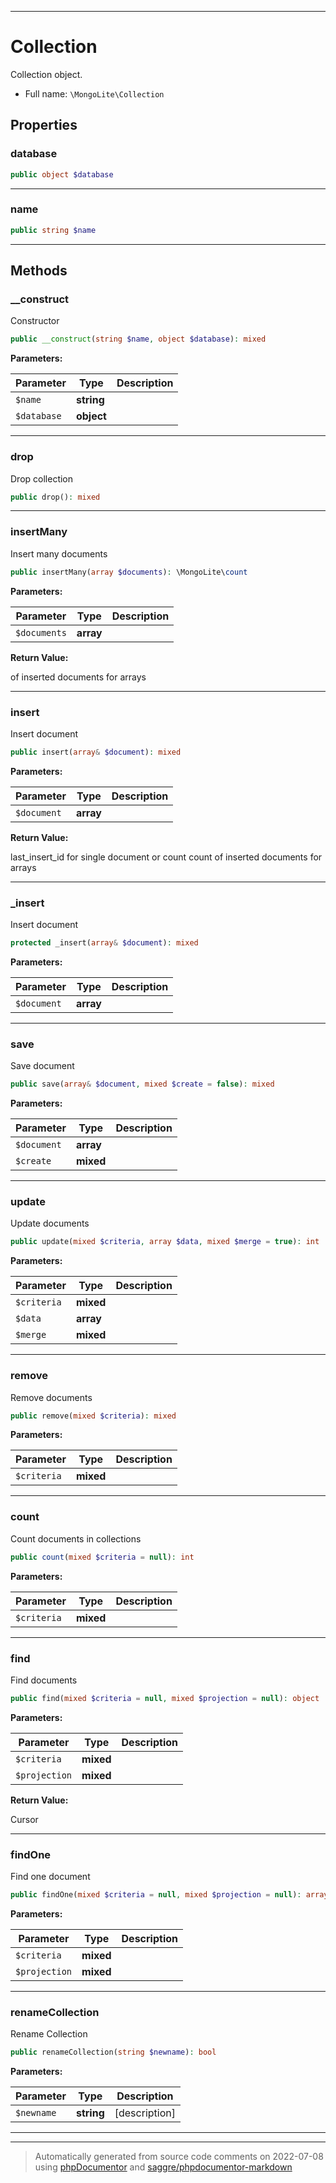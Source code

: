***

# Collection

Collection object.



* Full name: `\MongoLite\Collection`



## Properties


### database



```php
public object $database
```






***

### name



```php
public string $name
```






***

## Methods


### __construct

Constructor

```php
public __construct(string $name, object $database): mixed
```








**Parameters:**

| Parameter | Type | Description |
|-----------|------|-------------|
| `$name` | **string** |  |
| `$database` | **object** |  |




***

### drop

Drop collection

```php
public drop(): mixed
```











***

### insertMany

Insert many documents

```php
public insertMany(array $documents): \MongoLite\count
```








**Parameters:**

| Parameter | Type | Description |
|-----------|------|-------------|
| `$documents` | **array** |  |


**Return Value:**

of inserted documents for arrays



***

### insert

Insert document

```php
public insert(array& $document): mixed
```








**Parameters:**

| Parameter | Type | Description |
|-----------|------|-------------|
| `$document` | **array** |  |


**Return Value:**

last_insert_id for single document or
count count of inserted documents for arrays



***

### _insert

Insert document

```php
protected _insert(array& $document): mixed
```








**Parameters:**

| Parameter | Type | Description |
|-----------|------|-------------|
| `$document` | **array** |  |




***

### save

Save document

```php
public save(array& $document, mixed $create = false): mixed
```








**Parameters:**

| Parameter | Type | Description |
|-----------|------|-------------|
| `$document` | **array** |  |
| `$create` | **mixed** |  |




***

### update

Update documents

```php
public update(mixed $criteria, array $data, mixed $merge = true): int
```








**Parameters:**

| Parameter | Type | Description |
|-----------|------|-------------|
| `$criteria` | **mixed** |  |
| `$data` | **array** |  |
| `$merge` | **mixed** |  |




***

### remove

Remove documents

```php
public remove(mixed $criteria): mixed
```








**Parameters:**

| Parameter | Type | Description |
|-----------|------|-------------|
| `$criteria` | **mixed** |  |




***

### count

Count documents in collections

```php
public count(mixed $criteria = null): int
```








**Parameters:**

| Parameter | Type | Description |
|-----------|------|-------------|
| `$criteria` | **mixed** |  |




***

### find

Find documents

```php
public find(mixed $criteria = null, mixed $projection = null): object
```








**Parameters:**

| Parameter | Type | Description |
|-----------|------|-------------|
| `$criteria` | **mixed** |  |
| `$projection` | **mixed** |  |


**Return Value:**

Cursor



***

### findOne

Find one document

```php
public findOne(mixed $criteria = null, mixed $projection = null): array
```








**Parameters:**

| Parameter | Type | Description |
|-----------|------|-------------|
| `$criteria` | **mixed** |  |
| `$projection` | **mixed** |  |




***

### renameCollection

Rename Collection

```php
public renameCollection(string $newname): bool
```








**Parameters:**

| Parameter | Type | Description |
|-----------|------|-------------|
| `$newname` | **string** | [description] |




***


***
> Automatically generated from source code comments on 2022-07-08 using [phpDocumentor](http://www.phpdoc.org/) and [saggre/phpdocumentor-markdown](https://github.com/Saggre/phpDocumentor-markdown)
